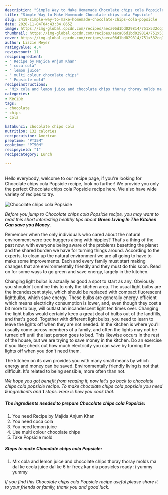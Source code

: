 ```yaml
---
description: "Simple Way to Make Homemade Chocolate chips cola Popsicle"
title: "Simple Way to Make Homemade Chocolate chips cola Popsicle"
slug: 2419-simple-way-to-make-homemade-chocolate-chips-cola-popsicle
date: 2020-11-04T04:43:34.865Z
image: https://img-global.cpcdn.com/recipes/aeca06d1bd029814/751x532cq70/chocolate-chips-cola-popsicle-recipe-main-photo.jpg
thumbnail: https://img-global.cpcdn.com/recipes/aeca06d1bd029814/751x532cq70/chocolate-chips-cola-popsicle-recipe-main-photo.jpg
cover: https://img-global.cpcdn.com/recipes/aeca06d1bd029814/751x532cq70/chocolate-chips-cola-popsicle-recipe-main-photo.jpg
author: Lizzie Meyer
ratingvalue: 4.4
reviewcount: 11
recipeingredient:
- " Recipe by Majida Anjum Khan"
- " coca cola"
- " lemon juice"
- " multi colour chocolate chips"
- " Popsicle mold"
recipeinstructions:
- "Mix cola and lemon juice and chocolate chips thoray thoray molds ma dal ke ccola juice dal ke 6 hr freez kar dia popsicles ready :) yummy yummy"
categories:
- Recipe
tags:
- chocolate
- chips
- cola

katakunci: chocolate chips cola 
nutrition: 132 calories
recipecuisine: American
preptime: "PT35M"
cooktime: "PT50M"
recipeyield: "1"
recipecategory: Lunch

---
```

<br>
Hello everybody, welcome to our recipe page, if you're looking for Chocolate chips cola Popsicle recipe, look no further! We provide you only the perfect Chocolate chips cola Popsicle recipe here. We also have wide variety of recipes to try.
<br>


![Chocolate chips cola Popsicle](https://img-global.cpcdn.com/recipes/aeca06d1bd029814/751x532cq70/chocolate-chips-cola-popsicle-recipe-main-photo.jpg)

<i>Before you jump to Chocolate chips cola Popsicle recipe, you may want to read this short interesting healthy tips about 
<strong>Green Living In The Kitchen Can save you Money</strong>.</i>
</br>

Remember when the only individuals who cared about the natural environment were tree huggers along with hippies? That's a thing of the past now, with everyone being aware of the problems besetting the planet and the shared burden we have for turning things around. According to the experts, to clean up the natural environment we are all going to have to make some improvements. Each and every family must start making changes that are environmentally friendly and they must do this soon. Read on for some ways to go green and save energy, largely in the kitchen.

Changing light bulbs is actually as good a spot to start as any. Obviously you shouldn't confine this to only the kitchen area. The usual light bulbs are the incandescent style, which should be replaced with compact fluorescent lightbulbs, which save energy. These bulbs are generally energy-efficient which means electricity consumption is lower, and, even though they cost a bit more to buy, will outlast an incandescent light ten times over. Changing the light bulbs would certainly keep a great deal of bulbs out of the landfills, and that's good. Together with different light bulbs, you need to learn to leave the lights off when they are not needed. In the kitchen is where you'll usually come across members of a family, and often the lights may not be turned off until the last person goes to bed. This likewise occurs in the rest of the house, but we are trying to save money in the kitchen. Do an exercise if you like; check out how much electricity you can save by turning the lights off when you don't need them.

The kitchen on its own provides you with many small means by which energy and money can be saved. Environmentally friendly living is not that difficult. It's related to being sensible, more often than not.


<i>We hope you got benefit from reading it, now let's go back to chocolate chips cola popsicle recipe. To make chocolate chips cola popsicle you need <strong>5</strong> ingredients and <strong>1</strong> steps. Here is how you cook that.
</i>

##### The ingredients needed to prepare Chocolate chips cola Popsicle:

1. You need  Recipe by Majida Anjum Khan
1. You need  coca cola
1. You need  lemon juice
1. Use  multi colour chocolate chips
1. Take  Popsicle mold


##### Steps to make Chocolate chips cola Popsicle:

1. Mix cola and lemon juice and chocolate chips thoray thoray molds ma dal ke ccola juice dal ke 6 hr freez kar dia popsicles ready :) yummy yummy


<i>If you find this Chocolate chips cola Popsicle recipe useful please share it to your friends or family, thank you and good luck.</i>
